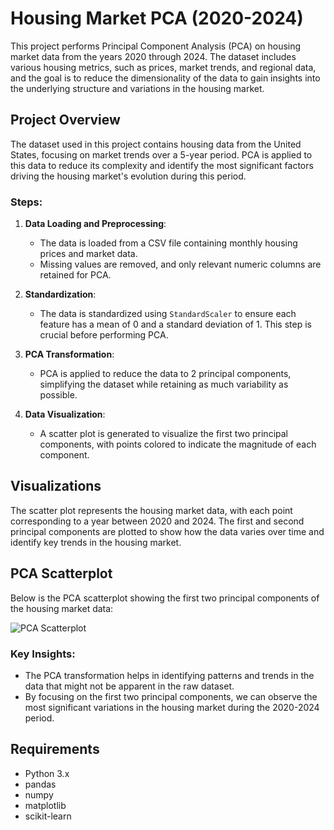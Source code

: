 # Housing Market PCA (2020-2024)

This project performs Principal Component Analysis (PCA) on housing market data from the years 2020 through 2024. The dataset includes various housing metrics, such as prices, market trends, and regional data, and the goal is to reduce the dimensionality of the data to gain insights into the underlying structure and variations in the housing market.

## Project Overview

The dataset used in this project contains housing data from the United States, focusing on market trends over a 5-year period. PCA is applied to this data to reduce its complexity and identify the most significant factors driving the housing market's evolution during this period.

### Steps:
1. **Data Loading and Preprocessing**:
   - The data is loaded from a CSV file containing monthly housing prices and market data.
   - Missing values are removed, and only relevant numeric columns are retained for PCA.

2. **Standardization**:
   - The data is standardized using `StandardScaler` to ensure each feature has a mean of 0 and a standard deviation of 1. This step is crucial before performing PCA.

3. **PCA Transformation**:
   - PCA is applied to reduce the data to 2 principal components, simplifying the dataset while retaining as much variability as possible.

4. **Data Visualization**:
   - A scatter plot is generated to visualize the first two principal components, with points colored to indicate the magnitude of each component.

## Visualizations

The scatter plot represents the housing market data, with each point corresponding to a year between 2020 and 2024. The first and second principal components are plotted to show how the data varies over time and identify key trends in the housing market.

## PCA Scatterplot

Below is the PCA scatterplot showing the first two principal components of the housing market data:

![PCA Scatterplot](scatterplot.png)
### Key Insights:
- The PCA transformation helps in identifying patterns and trends in the data that might not be apparent in the raw dataset.
- By focusing on the first two principal components, we can observe the most significant variations in the housing market during the 2020-2024 period.

## Requirements

- Python 3.x
- pandas
- numpy
- matplotlib
- scikit-learn

